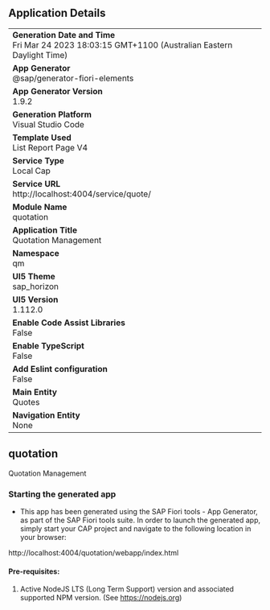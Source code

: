 ## Application Details
|               |
| ------------- |
|**Generation Date and Time**<br>Fri Mar 24 2023 18:03:15 GMT+1100 (Australian Eastern Daylight Time)|
|**App Generator**<br>@sap/generator-fiori-elements|
|**App Generator Version**<br>1.9.2|
|**Generation Platform**<br>Visual Studio Code|
|**Template Used**<br>List Report Page V4|
|**Service Type**<br>Local Cap|
|**Service URL**<br>http://localhost:4004/service/quote/
|**Module Name**<br>quotation|
|**Application Title**<br>Quotation Management|
|**Namespace**<br>qm|
|**UI5 Theme**<br>sap_horizon|
|**UI5 Version**<br>1.112.0|
|**Enable Code Assist Libraries**<br>False|
|**Enable TypeScript**<br>False|
|**Add Eslint configuration**<br>False|
|**Main Entity**<br>Quotes|
|**Navigation Entity**<br>None|

## quotation

Quotation Management

### Starting the generated app

-   This app has been generated using the SAP Fiori tools - App Generator, as part of the SAP Fiori tools suite.  In order to launch the generated app, simply start your CAP project and navigate to the following location in your browser:

http://localhost:4004/quotation/webapp/index.html

#### Pre-requisites:

1. Active NodeJS LTS (Long Term Support) version and associated supported NPM version.  (See https://nodejs.org)


